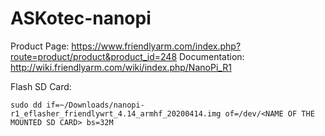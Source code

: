 # ASKotec-nanopi

Product Page: https://www.friendlyarm.com/index.php?route=product/product&product_id=248
Documentation: http://wiki.friendlyarm.com/wiki/index.php/NanoPi_R1

Flash SD Card:
```
sudo dd if=~/Downloads/nanopi-r1_eflasher_friendlywrt_4.14_armhf_20200414.img of=/dev/<NAME OF THE MOUNTED SD CARD> bs=32M
```
